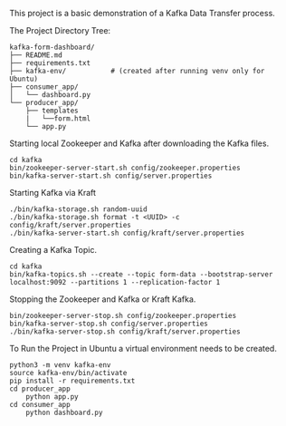 This project is a basic demonstration of a Kafka Data Transfer process.

The Project Directory Tree:

```
kafka-form-dashboard/
├── README.md
├── requirements.txt
├── kafka-env/           # (created after running venv only for Ubuntu)
├── consumer_app/
│   └── dashboard.py
└── producer_app/
    ├── templates
    |   └──form.html
    └── app.py
```

Starting local Zookeeper and Kafka after downloading the Kafka files.

```
cd kafka
bin/zookeeper-server-start.sh config/zookeeper.properties
bin/kafka-server-start.sh config/server.properties
```

Starting Kafka via Kraft

```
./bin/kafka-storage.sh random-uuid	
./bin/kafka-storage.sh format -t <UUID> -c 	config/kraft/server.properties
./bin/kafka-server-start.sh config/kraft/server.properties
```

Creating a Kafka Topic.

```
cd kafka
bin/kafka-topics.sh --create --topic form-data --bootstrap-server localhost:9092 --partitions 1 --replication-factor 1
```

Stopping the Zookeeper and Kafka or Kraft Kafka.

```
bin/zookeeper-server-stop.sh config/zookeeper.properties
bin/kafka-server-stop.sh config/server.properties
./bin/kafka-server-stop.sh config/kraft/server.properties
```

To Run the Project in Ubuntu a virtual environment needs to be created.

```
python3 -m venv kafka-env
source kafka-env/bin/activate
pip install -r requirements.txt
cd producer_app
    python app.py
cd consumer_app
    python dashboard.py
```